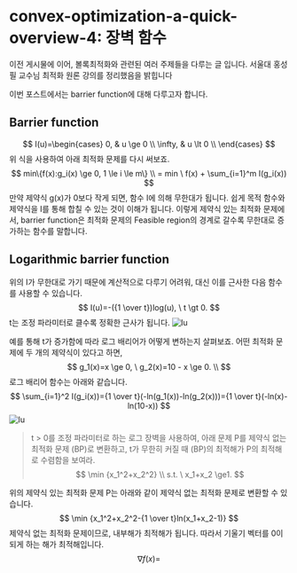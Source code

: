 # convex-optimization-a-quick-overview-4: 장벽 함수
이전 게시물에 이어, 볼록최적화와 관련된 여러 주제들을 다루는 글 입니다. 서울대 홍성필 교수님 최적화 원론 강의를 정리했음을 밝힙니다

이번 포스트에서는 barrier function에 대해 다루고자 합니다.
## Barrier function
$$
I(u)=\begin{cases}
0, & u \ge 0 \\
\infty, & u \lt 0 \\
\end{cases}
$$
위 식을 사용하여 아래 최적화 문제를 다시 써보죠.
$$
min\{f(x):g_i(x) \ge 0, 1 \le i \le m\} \\
= min \ f(x) + \sum_{i=1}^m I(g_i(x))
$$
만약 제약식 g(x)가 0보다 작게 되면, 함수 I에 의해 무한대가 됩니다. 쉽게 목적 함수와 제약식을 I를 통해 합칠 수 있는 것이 이해가 됩니다.
이렇게 제약식 있는 최적화 문제에서, barrier function은 최적화 문제의 Feasible region의 경계로 갈수록 무한대로 증가하는 함수를 말합니다.

## Logarithmic barrier function
위의 I가 무한대로 가기 때문에 계산적으로 다루기 어려워, 대신 이를 근사한 다음 함수를 사용할 수 있습니다.
$$
I(u)=-({1 \over t})log(u), \ t \gt 0.
$$
t는 조정 파라미터로 클수록 정확한 근사가 됩니다.
![Iu](https://user-images.githubusercontent.com/11609881/111646763-45cb3b80-8845-11eb-8a03-35fb0b8e97c7.gif)

예를 통해 t가 증가함에 따라 로그 배리어가 어떻게 변하는지 살펴보죠. 어떤 최적화 문제에 두 개의 제약식이 있다고 하면,
$$
g_1(x)=x \ge 0, \ g_2(x)=10 - x \ge 0. \\
$$
로그 배리어 함수는 아래와 같습니다.
$$
\sum_{i=1}^2 I(g_i(x))={1 \over t}(-ln(g_1(x))-ln(g_2(x)))={1 \over t}(-ln(x)-ln(10-x))
$$
![Iu](https://user-images.githubusercontent.com/11609881/111649736-ffc3a700-8847-11eb-8c57-31581d29daf7.gif)


> t > 0를 조정 파라미터로 하는 로그 장벽을 사용하여, 아래 문제 P를 제약식 없는 최적화 문제 (BP)로 변환하고, t가 무한히 커질 때 (BP)의 최적해가 P의 최적해로 수렴함을 보여라.
$$
\min {x_1^2+x_2^2} \\
s.t. \ x_1+x_2 \ge1.
$$

위의 제약식 있는 최적화 문제 P는 아래와 같이 제약식 없는 최적화 문제로 변환할 수 있습니다.
$$
\min {x_1^2+x_2^2-{1 \over t}ln(x_1+x_2-1)}
$$
제약식 없는 최적화 문제이므로, 내부해가 최적해가 됩니다. 따라서 기울기 벡터를 0이 되게 하는 해가 최적해입니다.
$$
\nabla f(x)=
$$
<!--stackedit_data:
eyJoaXN0b3J5IjpbMjExMDQyMzY4MiwtNzY4ODU1Mjk5LC0xOT
g4ODIwODk2LDIwMTU2MDc3MDAsLTIyNTk3MjgzNCwtMTA2MjM4
NTIxMSw2NDQ4MjIzNTksMjg2NTc1NzY5XX0=
-->